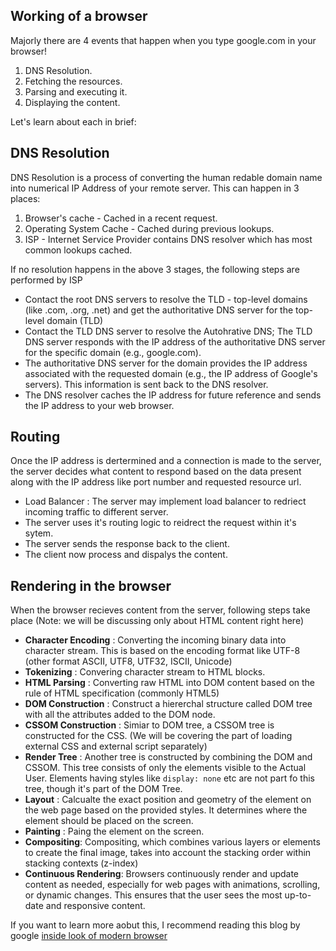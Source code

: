 ## Working of a browser

Majorly there are 4 events that happen when you type google.com in your browser!

1. DNS Resolution.
2. Fetching the resources.
3. Parsing and executing it.
4. Displaying the content.

Let's learn about each in brief:

## DNS Resolution

DNS Resolution is a process of converting the human redable domain name into numerical IP Address of your remote server.
This can happen in 3 places:

1. Browser's cache - Cached in a recent request.
2. Operating System Cache - Cached during previous lookups.
3. ISP - Internet Service Provider contains DNS resolver which has most common lookups cached.

If no resolution happens in the above 3 stages, the following steps are performed by ISP

- Contact the root DNS servers to resolve the TLD - top-level domains (like .com, .org, .net) and get the authoritative DNS server for the top-level domain (TLD)
- Contact the TLD DNS server to resolve the Autohrative DNS; The TLD DNS server responds with the IP address of the authoritative DNS server for the specific domain (e.g., google.com).
- The authoritative DNS server for the domain provides the IP address associated with the requested domain (e.g., the IP address of Google's servers). This information is sent back to the DNS resolver.
- The DNS resolver caches the IP address for future reference and sends the IP address to your web browser.

## Routing

Once the IP address is dertermined and a connection is made to the server, the server decides what content to respond based on the data present along with the IP address like port number and requested resource url.

- Load Balancer :
  The server may implement load balancer to redriect incoming traffic to different server.
- The server uses it's routing logic to reidrect the request within it's sytem.
- The server sends the response back to the client.
- The client now process and dispalys the content.

## Rendering in the browser

When the browser recieves content from the server, following steps take place (Note: we will be discussing only about HTML content right here)

- **Character Encoding** : Converting the incoming binary data into character stream. This is based on the encoding format like UTF-8 (other format ASCII, UTF8, UTF32, ISCII, Unicode)
- **Tokenizing** : Convering character stream to HTML blocks.
- **HTML Parsing** : Converting raw HTML into DOM content based on the rule of HTML specification (commonly HTML5)
- **DOM Construction** : Construct a hiererchal structure called DOM tree with all the attributes added to the DOM node.
- **CSSOM Construction** : Simiar to DOM tree, a CSSOM tree is constructed for the CSS. (We will be covering the part of loading external CSS and external script separately)
- **Render Tree** : Another tree is constructed by combining the DOM and CSSOM. This tree consists of only the elements visible to the Actual User. Elements having styles like `display: none` etc are not part fo this tree, though it's part of the DOM Tree.
- **Layout** : Calcualte the exact position and geometry of the element on the web page based on the provided styles. It determines where the element should be placed on the screen.
- **Painting** : Paing the element on the screen.
- **Compositing**: Compositing, which combines various layers or elements to create the final image, takes into account the stacking order within stacking contexts (z-index)
- **Continuous Rendering**: Browsers continuously render and update content as needed, especially for web pages with animations, scrolling, or dynamic changes. This ensures that the user sees the most up-to-date and responsive content.

If you want to learn more aobut this, I recommend reading this blog by google [inside look of modern browser](https://developer.chrome.com/blog/inside-browser-part1/)
